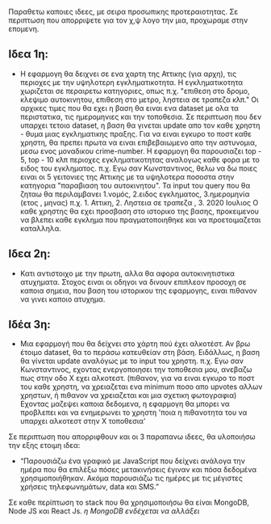 Παραθετω καποιες ιδεες, με σειρα προσωπικης προτεραιοτητας. Σε περιπτωση που απορριψετε για τον χ,ψ λογο την μια, προχωραμε στην επομενη.

## Ιδεα 1η:
-  Η εφαρμογη θα δειχνει σε ενα χαρτη της Αττικης (για αρχη), τις περιοχες με την υψηλοτερη εγκληματικοτητα. 
Η εγκληματικοτητα χωριζεται σε περαιρετω κατηγοριες, οπως π.χ. "επιθεση στο δρομο, κλεψιμο αυτοκινητου, επιθεση στο μετρο, ληστεια σε τραπεζα κλπ."
Οι αρχικες τιμες που θα εχει η βαση θα ειναι ενα dataset με ολα τα περιστατικα, τις ημερομηνιες και την τοποθεσια. Σε περιπτωση που δεν υπαρχει τετοιο dataset, η βαση θα γινεται update απο τον καθε χρηστη - θυμα μιας εγκληματικης πραξης. Για να ειναι εγκυρο το ποστ καθε χρηστη, θα πρεπει πρωτα να ειναι επιβεβαιωμενο απο την αστυνομια, μεσω ενος μοναδικου crime-number.
Η εφαρμογη θα παρουσιαζει top - 5, top - 10 κλπ περιοχες εγκληματικοτητας αναλογως καθε φορα με το ειδος του εγκληματος.
π.χ. Εγω σαν Κωνσταντινος, θελω να δω ποιες ειναι οι 5 γειτονιες της Αττικης με τα υψηλοτερα ποσοστα στην κατηγορια "παραβιαση του αυτοκινητου". 
Τα input του query που θα ζηταω θα περιλαμβανει 1.νομός, 2.ειδος εγκληματος, 3.ημερομηνία (ετος , μηνας)
π.χ. 1. Αττικη, 2. Ληστεια σε τραπεζα , 3. 2020 Ιουλιος
Ο καθε χρηστης θα εχει προσβαση στο ιστορικο της βασης, προκειμενου να βλεπει καθε εγκλημα που πραγματοποιηθηκε και να προετοιμαζεται καταλληλα.
 

## Ιδεα 2η: 
- Κατι αντιστοιχο με την πρωτη, αλλα θα αφορα αυτοκινητιστικα ατυχηματα. Στοχος ειναι οι οδηγοι να δινουν επιπλεον προσοχη σε καποια σημεια, που βαση του ιστορικου της εφαρμογης, ειναι πιθανον να γινει καποιο ατυχημα.

## Ιδέα 3η:
- Μια εφαρμογή που θα δείχνει στο χάρτη πού έχει αλκοτέστ. Αν βρω έτοιμο dataset, θα το περάσω κατευθείαν στη βάση. Ειδάλλως, η βαση θα γίνεται update αναλόγως με το input του χρηστη. π.χ. Εγω σαν Κωνσταντινος, εχοντας ενεργοποιησει την τοποθεσια μου, ανεβαζω πως στην οδο Χ εχει αλκοτεστ. 
(πιθανον, για να ειναι εγκυρο το ποστ του καθε χρηστη, να χρειαζεται ενα minimum ποσο απο upvotes αλλων χρηστων, ή πιθανον να χρειαζεται και μια σχετικη φωτογραφια)
Εχοντας μαζεψει καποια δεδομενα, η εφαρμογη θα μπορει να προβλεπει και να ενημερωνει το χρηστη 'ποια η πιθανοτητα του να υπαρχει αλκοτεστ στην Χ τοποθεσια'

Σε περιπτωση που απορριφθουν και οι 3 παραπανω ιδεες, θα υλοποιήσω την εξης ετοιμη ιδεα:
- “Παρουσιάζω ένα γραφικό με JavaScript που δείχνει ανάλογα την ημέρα που θα επιλέξω πόσες μετακινήσεις έγιναν και πόσα δεδομένα χρησιμοποιήθηκαν. Ακόμα παρουσιάζω τις ημέρες με τις μέγιστες χρήσεις τηλεφωνημάτων, data και SMS.”

Σε καθε περίπτωση το stack που θα χρησιμοποιήσω θα είναι MongoDB, Node JS και React Js.
*η MongoDΒ ενδέχεται να αλλάξει* 
